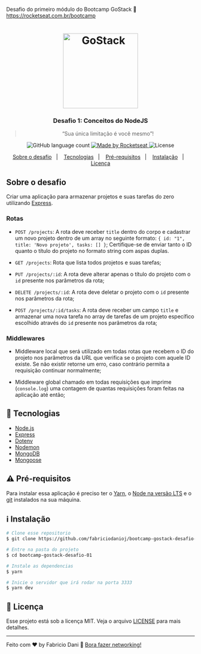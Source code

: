 Desafio do primeiro módulo do Bootcamp GoStack :rocket: https://rocketseat.com.br/bootcamp


<h1 align="center">
    <img alt="GoStack" src="https://rocketseat-cdn.s3-sa-east-1.amazonaws.com/bootcamp-header.png" width="200px" />
</h1>

<h3 align="center">
  Desafio 1: Conceitos do NodeJS
</h3>

<blockquote align="center">“Sua única limitação é você mesmo”!</blockquote>

<p align="center">
  <img alt="GitHub language count" src="https://img.shields.io/github/languages/count/rocketseat/bootcamp-gostack-desafio-01?color=%2304D361">

  <a href="https://rocketseat.com.br">
    <img alt="Made by Rocketseat" src="https://img.shields.io/badge/made%20by-Rocketseat-%2304D361">
  </a>

  <img alt="License" src="https://img.shields.io/badge/license-MIT-%2304D361">

<p align="center">
  <a href="#sobre-o-desafio">Sobre o desafio</a>&nbsp;&nbsp;&nbsp;|&nbsp;&nbsp;&nbsp;
  <a href="#rocket-Tecnologias">Tecnologias</a>&nbsp;&nbsp;&nbsp;|&nbsp;&nbsp;&nbsp;
  <a href="#warning-Pré-requisitos">Pré-requisitos</a>&nbsp;&nbsp;&nbsp;|&nbsp;&nbsp;&nbsp;
  <a href="#information_source-instalação">Instalação</a>&nbsp;&nbsp;&nbsp;|&nbsp;&nbsp;&nbsp;
  <a href="#memo-licença">Licença</a>
</p>

## Sobre o desafio

Criar uma aplicação para armazenar projetos e suas tarefas do zero utilizando [Express](https://expressjs.com/pt-br/).

### Rotas

- `POST /projects`: A rota deve receber `title` dentro do corpo e cadastrar um novo projeto dentro de um array no seguinte formato: `{ id: "1", title: 'Novo projeto', tasks: [] }`; Certifique-se de enviar tanto o ID quanto o título do projeto no formato string com aspas duplas.

- `GET /projects`: Rota que lista todos projetos e suas tarefas;

- `PUT /projects/:id`: A rota deve alterar apenas o título do projeto com o `id` presente nos parâmetros da rota;

- `DELETE /projects/:id`: A rota deve deletar o projeto com o `id` presente nos parâmetros da rota;

- `POST /projects/:id/tasks`: A rota deve receber um campo `title` e armazenar uma nova tarefa no array de tarefas de um projeto específico escolhido através do `id` presente nos parâmetros da rota;


### Middlewares

- Middleware local que será utilizado em todas rotas que recebem o ID do projeto nos parâmetros da URL que verifica se o projeto com aquele ID existe. Se não existir retorne um erro, caso contrário permita a requisição continuar normalmente;

- Middleware global chamado em todas requisições que imprime (`console.log`) uma contagem de quantas requisições foram feitas na aplicação até então;

## :rocket: Tecnologias
-  [Node.js](https://nodejs.org)
-  [Express](https://expressjs.com/)
-  [Dotenv](https://github.com/motdotla/dotenv/)
-  [Nodemon](https://nodemon.io/)
-  [MongoDB](https://mongodb.com)
-  [Mongoose](https://mongoosejs.com/)


## :warning: Pré-requisitos
Para instalar essa aplicação é preciso ter o [Yarn](https://yarnpkg.com), o [Node na versão LTS](https://nodejs.org/en/) e o [git](https://git-scm.com) instalados na sua máquina.

## :information_source: Instalação
```bash
# Clone esse repositorio
$ git clone https://github.com/fabriciodanioj/bootcamp-gostack-desafio-01.git

# Entre na pasta do projeto
$ cd bootcamp-gostack-desafio-01

# Instale as dependencias
$ yarn

# Inicie o servidor que irá rodar na porta 3333
$ yarn dev
```


## :memo: Licença

Esse projeto está sob a licença MIT. Veja o arquivo [LICENSE](LICENSE.md) para mais detalhes.

---

Feito com ♥ by Fabricio Dani :wave: [Bora fazer networking!](https://www.linkedin.com/in/fabricio-dani-373469176/)
